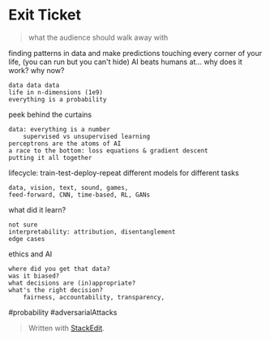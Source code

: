 
# Exit Ticket
> what the audience should walk away with

finding patterns in data and make predictions
touching every corner of your life, (you can run but you can't hide)
AI beats humans at...
why does it work? why now?
	
	data data data
	life in n-dimensions (1e9)
	everything is a probability
peek behind the curtains
	
	data: everything is a number
		supervised vs unsupervised learning
	perceptrons are the atoms of AI
	a race to the bottom: loss equations & gradient descent
	putting it all together
	
lifecycle: train-test-deploy-repeat
different models for different tasks
	
	data, vision, text, sound, games,
	feed-forward, CNN, time-based, RL, GANs
	
what did it learn?
	
	not sure
	interpretability: attribution, disentanglement
	edge cases
	
ethics and AI 
	
	where did you get that data?
	was it biased?
	what decisions are (in)appropriate?
	what's the right decision? 
		fairness, accountability, transparency, 
	


#probability
#adversarialAttacks


> Written with [StackEdit](https://stackedit.io/).
<!--stackedit_data:
eyJoaXN0b3J5IjpbMTAxODkxODcyOCwtNzg3NzMzMTc4LC05MD
U5MTc0MiwxODc3MDg3NzM1XX0=
-->